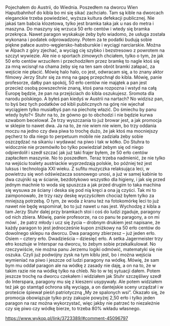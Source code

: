Pojechałem do Austrii, do Wiednia. Poszedłem na dworcu Wien Haputbahnhof do kibla bo mi się sikać zachciało. Tam są kible na dworcach eleganckie trzeba powiedzieć, wyższa kultura defekacji publicznej. Nie jakaś tam babcia klozetowa, tylko jest bramka taka jak u nas do metra i maszyna. Do maszyny się wrzuca 50 erło centów i wtedy się bramka przekręca. Nawet paragon wyskakuje żeby było wiadomo, że usługa została wykonana i podatek odprowadzony. Potem za te podatki budują sobie piękne pałace austro-węgiersko-habsburskie i wyciągi narciarskie. Można w Alpach z góry zjechać, a wyciąg cię szybko i bezstresowo z powrotem na szczyt wywiezie. 
Ale nie o sportach zimowych chciałem, tylko o tym, że jak 50 erło centów wrzuciłem i przechodziłem przez bramkę to nagle ktoś się za mną wcisnął na chama żeby się na ten sam obrót bramki załapać, za wejście nie płacić. Mówię halo halo, co jest, odwracam się, a to znany aktor filmowy Jerzy Stuhr się za mną na gapę przepchnął do kibla. Mówię, panie profesorze, dałby pan spokój, 50 erło centów nie majątek a pan jest przecież osobą powszechnie znaną, ktoś pana rozpozna i wstyd na całą Europę będzie, że pan na przejściach do kibla oszukujesz. Sromota dla narodu polskiego. A byłeś pan kiedyś w Austrii na nartach? No widzisz pan, to byś bez tych podatków od kibli publicznych na górę nie wjechał wyciągiem tylko musiałbyś pan na piechotę włazić. Do śmiechu by panu wtedy było?< 
Stuhr na to, że gówno go to obchodzi i nie będzie kurwa szwabom becelował. Że trzy wyszczania to już browar jest, a jak promocja w sklepie to nawet dwa. Ja na to, że nie wiem nie wiem, bo trzy oddania moczu na jedno czy dwa piwa to trochę dużo, że jak ktoś ma mocniejszy pęcherz to dla niego to perpetuum mobile nie zadziała żeby sobie oszczędzać na sikaniu i wydawać na piwo i tak w kółko. Do Stuhra to widocznie nie przemówiło bo tylko powiedział żebym się od niego odpierdolił i szedł szczać jak już taki frajer byłem, że 50 erło centów zapłaciłem maszynie. No to poszedłem. 
Teraz trzeba nadmienić, że nie tylko na wejściu toalety austriackie wyprzedzają polskie, bo później też jest luksus i technologia XXI wieku. Z sufitu muzyczka relaksująca leci, w powietrzu się woń odświeżacza sosnowego unosi, a już w samej kabinie to dwa czujniki są w ścianie, bezdotykowo wszystko dla higieny, i jak się przed jednym machnie to woda się spuszcza a jak przed drugim to taka machina się wysuwa ze ściany i deska się pod nią kręci a ona ją czyści. Tak mi to zaimponowało, że trzy razy deskę wyczyściłem chociaż byłem tylko za mniejszą potrzebą. O tym, że woda z kranu też na fotokomórkę leci to już nawet nie będę wspominał, bo to już nawet u nas jest. 
Wychodzę z kibla a tam Jerzy Stuhr dalej przy bramkach stoi i coś do ludzi zgaduje, paragony od nich zbiera. Mówię, panie profesorze, na co panu te paragony, a on mi mówi , że patrz młody i ucz się życia – drobnym drukiem jest napisane, że każdy paragon to jest jednocześnie kupon zniżkowy na 50 erło centów do dowolnego sklepu na dworcu. Dwa paragony zbierzesz – już jeden erło. Osiem – cztery erło. Dwadzieścia – dziesięć erło. A setka Jagermeister trzy ełro kosztuje w Interspar na dworcu, to żebym sobie przekalkulował. No rzeczywiście, nie można panu Jerzemu logiki odmówić, matematyki się nie oszuka. Czyli już podwójny zysk na tym kiblu jest, bo i można wejścia wymieniać na piwo i jeszcze od ludzi paragony na wódkę. Mówię, że sam bym mu oddał paragon ale na wódkę z zasady nie daję, a on na to, że w takim razie nie na wódkę tylko na chleb. No to w tej sytuacji dałem. 
Potem jeszcze trochę na dworcu czekałem i widziałem jak Stuhr szczęśliwy szedł do Interspara, paragony mu się z kieszeni usypywały. Ale potem widziałem też jak go stamtąd ochrona siłą wyciąga, a on dantejskie sceny urządzał i w proteście śpiewał pieśń patriotyczną „My ze spalonych wsi”. Okazało się, że promocja obowiązuje tylko przy zakupie powyżej 2,50 erło i tylko jeden paragon na raz można wykorzystać, więc jakby nie patrzeć to niezależnie czy się piwo czy wódkę bierze, to trzeba 80% wkładu własnego.

https://www.wykop.pl/link/3723389/#comment-45096797
